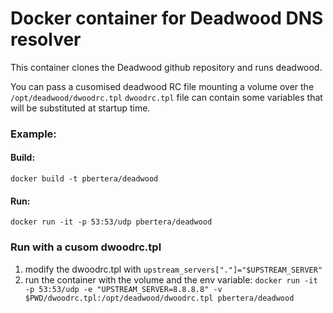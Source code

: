 # Docker container for Deadwood DNS resolver

This container clones the Deadwood github repository and runs deadwood.

You can pass a cusomised deadwood RC file mounting a volume over the `/opt/deadwood/dwoodrc.tpl`
`dwoodrc.tpl` file can contain some variables that will be substituted at startup time.

### Example:

#### Build:

`docker build -t pbertera/deadwood`

#### Run:

`docker run -it -p 53:53/udp pbertera/deadwood`

### Run with a cusom dwoodrc.tpl

1. modify the dwoodrc.tpl with `upstream_servers["."]="$UPSTREAM_SERVER"`
2. run the container with the volume and the env variable:
    `docker run -it -p 53:53/udp -e "UPSTREAM_SERVER=8.8.8.8" -v $PWD/dwoodrc.tpl:/opt/deadwood/dwoodrc.tpl pbertera/deadwood`
